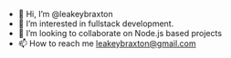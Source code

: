 - 👋 Hi, I’m @leakeybraxton
- 👀 I’m interested in fullstack development.
- 💞️ I’m looking to collaborate on Node.js based projects
- 📫 How to reach me leakeybraxton@gmail.com

<!---
leakeybraxton/leakeybraxton is a ✨ special ✨ repository because its `README.md` (this file) appears on your GitHub profile.
You can click the Preview link to take a look at your changes.
--->
